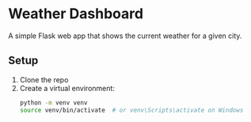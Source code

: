 # Weather Dashboard

A simple Flask web app that shows the current weather for a given city.

## Setup

1. Clone the repo
2. Create a virtual environment:
   ```bash
   python -m venv venv
   source venv/bin/activate  # or venv\Scripts\activate on Windows